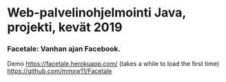 # Web-palvelinohjelmointi Java, projekti, kevät 2019
### Facetale: Vanhan ajan Facebook.

Demo https://facetale.herokuapp.com/ (takes a while to load the first time)
https://github.com/mmxw11/Facetale
